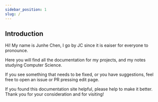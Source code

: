```yaml
---
sidebar_position: 1
slug: /
---
```


## Introduction ##

Hi! My name is Junhe Chen, I go by JC since it is eaiser for everyone to pronounce.

Here you will find all the documentation for my projects, and my notes studying Computer Science.

If you see something that needs to be fixed, or you have suggestions, feel free to open an issue or PR pressing edit page.

If you found this documentation site helpful, please help to make it better. Thank you for your consideration and for visiting!